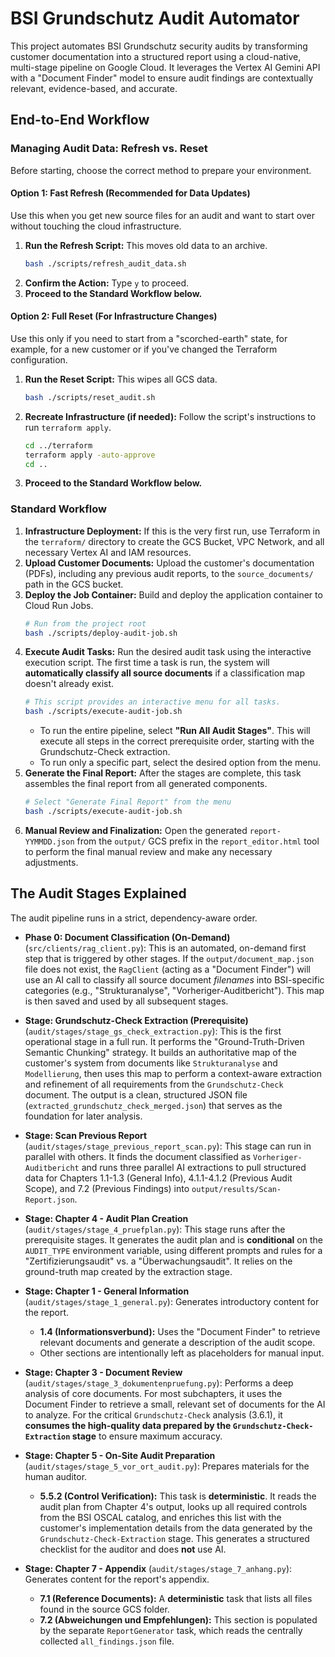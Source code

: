 # BSI Grundschutz Audit Automator

This project automates BSI Grundschutz security audits by transforming customer documentation into a structured report using a cloud-native, multi-stage pipeline on Google Cloud. It leverages the Vertex AI Gemini API with a "Document Finder" model to ensure audit findings are contextually relevant, evidence-based, and accurate.

## End-to-End Workflow

### Managing Audit Data: Refresh vs. Reset
Before starting, choose the correct method to prepare your environment.

#### **Option 1: Fast Refresh (Recommended for Data Updates)**
Use this when you get new source files for an audit and want to start over without touching the cloud infrastructure.

1.  **Run the Refresh Script:** This moves old data to an archive.
    ```bash
    bash ./scripts/refresh_audit_data.sh
    ```
2.  **Confirm the Action:** Type `y` to proceed.
3.  **Proceed to the Standard Workflow below.**

#### **Option 2: Full Reset (For Infrastructure Changes)**
Use this only if you need to start from a "scorched-earth" state, for example, for a new customer or if you've changed the Terraform configuration.

1.  **Run the Reset Script:** This wipes all GCS data.
    ```bash
    bash ./scripts/reset_audit.sh
    ```
2.  **Recreate Infrastructure (if needed):** Follow the script's instructions to run `terraform apply`.
    ```bash
    cd ../terraform
    terraform apply -auto-approve
    cd ..
    ```
3.  **Proceed to the Standard Workflow below.**

### Standard Workflow

1.  **Infrastructure Deployment:** If this is the very first run, use Terraform in the `terraform/` directory to create the GCS Bucket, VPC Network, and all necessary Vertex AI and IAM resources.
2.  **Upload Customer Documents:** Upload the customer's documentation (PDFs), including any previous audit reports, to the `source_documents/` path in the GCS bucket.
3.  **Deploy the Job Container:** Build and deploy the application container to Cloud Run Jobs.
    ```bash
    # Run from the project root
    bash ./scripts/deploy-audit-job.sh
    ```
4.  **Execute Audit Tasks:** Run the desired audit task using the interactive execution script. The first time a task is run, the system will **automatically classify all source documents** if a classification map doesn't already exist.
    ```bash
    # This script provides an interactive menu for all tasks.
    bash ./scripts/execute-audit-job.sh
    ```
    *   To run the entire pipeline, select **"Run All Audit Stages"**. This will execute all steps in the correct prerequisite order, starting with the Grundschutz-Check extraction.
    *   To run only a specific part, select the desired option from the menu.
5.  **Generate the Final Report:** After the stages are complete, this task assembles the final report from all generated components.
    ```bash
    # Select "Generate Final Report" from the menu
    bash ./scripts/execute-audit-job.sh
    ```
6.  **Manual Review and Finalization:** Open the generated `report-YYMMDD.json` from the `output/` GCS prefix in the `report_editor.html` tool to perform the final manual review and make any necessary adjustments.

## The Audit Stages Explained

The audit pipeline runs in a strict, dependency-aware order.

*   **Phase 0: Document Classification (On-Demand)** (`src/clients/rag_client.py`): This is an automated, on-demand first step that is triggered by other stages. If the `output/document_map.json` file does not exist, the `RagClient` (acting as a "Document Finder") will use an AI call to classify all source document *filenames* into BSI-specific categories (e.g., "Strukturanalyse", "Vorheriger-Auditbericht"). This map is then saved and used by all subsequent stages.

*   **Stage: Grundschutz-Check Extraction (Prerequisite)** (`audit/stages/stage_gs_check_extraction.py`): This is the first operational stage in a full run. It performs the "Ground-Truth-Driven Semantic Chunking" strategy. It builds an authoritative map of the customer's system from documents like `Strukturanalyse` and `Modellierung`, then uses this map to perform a context-aware extraction and refinement of all requirements from the `Grundschutz-Check` document. The output is a clean, structured JSON file (`extracted_grundschutz_check_merged.json`) that serves as the foundation for later analysis.

*   **Stage: Scan Previous Report** (`audit/stages/stage_previous_report_scan.py`): This stage can run in parallel with others. It finds the document classified as `Vorheriger-Auditbericht` and runs three parallel AI extractions to pull structured data for Chapters 1.1-1.3 (General Info), 4.1.1-4.1.2 (Previous Audit Scope), and 7.2 (Previous Findings) into `output/results/Scan-Report.json`.

*   **Stage: Chapter 4 - Audit Plan Creation** (`audit/stages/stage_4_pruefplan.py`): This stage runs after the prerequisite stages. It generates the audit plan and is **conditional** on the `AUDIT_TYPE` environment variable, using different prompts and rules for a "Zertifizierungsaudit" vs. a "Überwachungsaudit". It relies on the ground-truth map created by the extraction stage.

*   **Stage: Chapter 1 - General Information** (`audit/stages/stage_1_general.py`): Generates introductory content for the report.
    *   **1.4 (Informationsverbund):** Uses the "Document Finder" to retrieve relevant documents and generate a description of the audit scope.
    *   Other sections are intentionally left as placeholders for manual input.

*   **Stage: Chapter 3 - Document Review** (`audit/stages/stage_3_dokumentenpruefung.py`): Performs a deep analysis of core documents. For most subchapters, it uses the Document Finder to retrieve a small, relevant set of documents for the AI to analyze. For the critical `Grundschutz-Check` analysis (3.6.1), it **consumes the high-quality data prepared by the `Grundschutz-Check-Extraction` stage** to ensure maximum accuracy.

*   **Stage: Chapter 5 - On-Site Audit Preparation** (`audit/stages/stage_5_vor_ort_audit.py`): Prepares materials for the human auditor.
    *   **5.5.2 (Control Verification):** This task is **deterministic**. It reads the audit plan from Chapter 4's output, looks up all required controls from the BSI OSCAL catalog, and enriches this list with the customer's implementation details from the data generated by the `Grundschutz-Check-Extraction` stage. This generates a structured checklist for the auditor and does **not** use AI.

*   **Stage: Chapter 7 - Appendix** (`audit/stages/stage_7_anhang.py`): Generates content for the report's appendix.
    *   **7.1 (Reference Documents):** A **deterministic** task that lists all files found in the source GCS folder.
    *   **7.2 (Abweichungen und Empfehlungen):** This section is populated by the separate `ReportGenerator` task, which reads the centrally collected `all_findings.json` file.